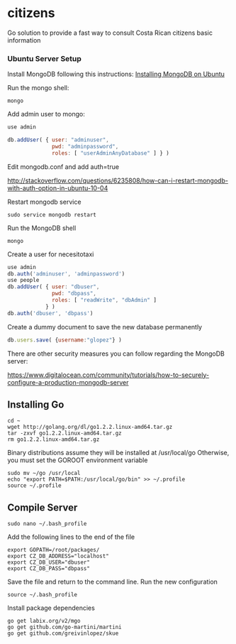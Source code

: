 citizens
========

Go solution to provide a fast way to consult Costa Rican citizens basic information

### Ubuntu Server Setup

Install MongoDB following this instructions: [Installing MongoDB on Ubuntu](https://www.digitalocean.com/community/tutorials/how-to-install-mongodb-on-ubuntu-12-04)

Run the mongo shell:

```console
mongo
```

Add admin user to mongo:

```javascript
use admin

db.addUser( { user: "adminuser",
              pwd: "adminpassword",
              roles: [ "userAdminAnyDatabase" ] } )
```

Edit mongodb.conf and add auth=true

http://stackoverflow.com/questions/6235808/how-can-i-restart-mongodb-with-auth-option-in-ubuntu-10-04

Restart mongodb service

```console
sudo service mongodb restart
```

Run the MongoDB shell

```console
mongo
```

Create a user for necesitotaxi

```javascript
use admin
db.auth('adminuser', 'adminpassword')
use people
db.addUser( { user: "dbuser",
              pwd: "dbpass",
              roles: [ "readWrite", "dbAdmin" ]
            } )
db.auth('dbuser', 'dbpass')
```

Create a dummy document to save the new database permanently

```javascript
db.users.save( {username:"glopez"} )
```

There are other security measures you can follow regarding the MongoDB server:

https://www.digitalocean.com/community/tutorials/how-to-securely-configure-a-production-mongodb-server


## Installing Go

```console
cd ~
wget http://golang.org/dl/go1.2.2.linux-amd64.tar.gz
tar -zxvf go1.2.2.linux-amd64.tar.gz
rm go1.2.2.linux-amd64.tar.gz
```

Binary distributions assume they will be installed at /usr/local/go Otherwise, you must set the GOROOT environment variable

```console
sudo mv ~/go /usr/local
echo "export PATH=$PATH:/usr/local/go/bin" >> ~/.profile
source ~/.profile
```

## Compile Server

```console
sudo nano ~/.bash_profile
```

Add the following lines to the end of the file

```console
export GOPATH=/root/packages/
export CZ_DB_ADDRESS="localhost"
export CZ_DB_USER="dbuser"
export CZ_DB_PASS="dbpass"
```

Save the file and return to the command line.  Run the new configuration

```console
source ~/.bash_profile
```

Install package dependencies

```console
go get labix.org/v2/mgo
go get github.com/go-martini/martini
go get github.com/greivinlopez/skue
```




